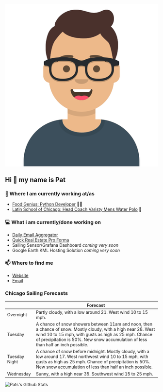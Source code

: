 [![Social banner for p-j-falconer](https://raw.githubusercontent.com/P-J-FALCONER/P-J-FALCONER/master/assets/avataaars.svg)](https://patfalconer.com/)
## Hi :wave: my name is Pat

### 💼 Where I am currently working at/as
- [Food Genius: Python Developer](https://getfoodgenius.com/) 🍔🐍
- [Latin School of Chicago: Head Coach Varisty Mens Water Polo](https://www.latinschool.org/) 🤽


### 💻 What i am currently/done working on
 - [Daily Email Aggregator](https://github.com/P-J-FALCONER/dott_daily_mail)
 - [Quick Real Estate Pro Forma](https://github.com/P-J-FALCONER/henry)
 - Sailing Sensor/Grafana Dashboard *coming very soon*
 - Google Earth KML Hosting Solution *coming very soon*

### 📫 Where to find me
 - [Website](https://patfalconer.com/)
 - [Email](mailto:patrick.j.falconer@gmail.com)


### Chicago Sailing Forecasts
|   | Forecast  |
|---|---|
| Overnight | Partly cloudy, with a low around 21. West wind 10 to 15 mph. |
| Tuesday | A chance of snow showers between 11am and noon, then a chance of snow. Mostly cloudy, with a high near 28. West wind 10 to 15 mph, with gusts as high as 25 mph. Chance of precipitation is 50%. New snow accumulation of less than half an inch possible. |
| Tuesday Night | A chance of snow before midnight. Mostly cloudy, with a low around 17. West northwest wind 10 to 15 mph, with gusts as high as 25 mph. Chance of precipitation is 50%. New snow accumulation of less than half an inch possible. |
| Wednesday | Sunny, with a high near 35. Southwest wind 15 to 25 mph. |

![Pats's Github Stats](https://github-readme-stats.vercel.app/api?username=p-j-falconer&show_icons=true&theme=radical)
